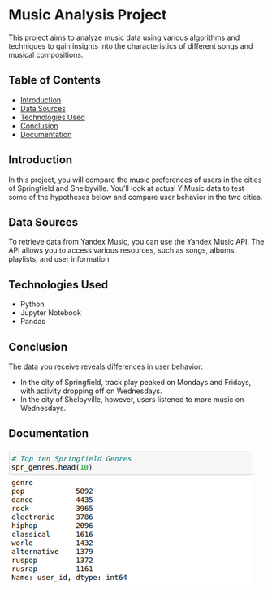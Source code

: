 # Music Analysis Project

This project aims to analyze music data using various algorithms and techniques to gain insights into the characteristics of different songs and musical compositions.

## Table of Contents

- [Introduction](#introduction)
- [Data Sources](#data-sources)
- [Technologies Used](#technologies-used)
- [Conclusion](#Conclusion )
- [Documentation](#Documentation)

## Introduction

In this project, you will compare the music preferences of users in the cities of Springfield and Shelbyville. You'll look at actual Y.Music data to test some of the hypotheses below and compare user behavior in the two cities.

## Data Sources

To retrieve data from Yandex Music, you can use the Yandex Music API. The API allows you to access various resources, such as songs, albums, playlists, and user information

## Technologies Used
- Python
- Jupyter Notebook
- Pandas


## Conclusion
The data you receive reveals differences in user behavior:
- In the city of Springfield, track play peaked on Mondays and Fridays, with activity dropping off on Wednesdays.
- In the city of Shelbyville, however, users listened to more music on Wednesdays.

## Documentation
![](https://github.com/ngurahgotama/Music-Analysis/blob/main/documentation/Screenshot%20from%202023-05-24%2017-17-33.png)
